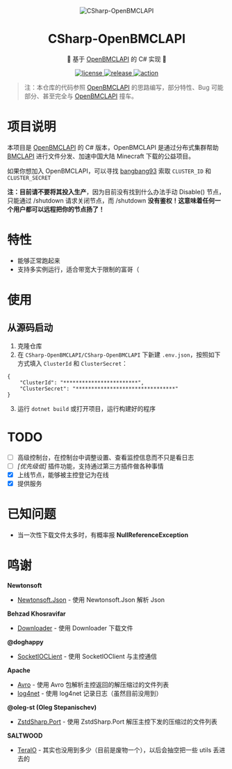 ﻿<center>

![CSharp-OpenBMCLAPI](https://github.com/SALTWOOD/CSharp-OpenBMCLAPI/assets/105980161/20b4b593-4ab9-445b-8a4b-6e329aa041c2)

# CSharp-OpenBMCLAPI
🎉 基于 [OpenBMCLAPI](https://github.com/bangbang93/openbmclapi) 的 C# 实现 🎉

</center>

<p align="center">
  <a href="https://raw.githubusercontent.com/Mrs4s/go-cqhttp/master/LICENSE">
    <img src="https://img.shields.io/github/license/SALTWOOD/CSharp-OpenBMCLAPI" alt="license">
  </a>
  <a href="https://github.com/Mrs4s/go-cqhttp/releases">
    <img src="https://img.shields.io/github/v/release/SALTWOOD/CSharp-OpenBMCLAPI?color=blueviolet&include_prereleases" alt="release">
  </a>
  <a href="https://github.com/SALTWOOD/CSharp-OpenBMCLAPI/actions">
    <img src="https://github.com/SALTWOOD/CSharp-OpenBMCLAPI/workflows/.NET/badge.svg" alt="action">
  </a>
</p>

> 注：本仓库的代码参照 [OpenBMCLAPI](https://github.com/bangbang93/openbmclapi) 的思路编写，部分特性、Bug 可能部分、甚至完全与 [OpenBMCLAPI](https://github.com/bangbang93/openbmclapi) 撞车。

# 项目说明

本项目是 [OpenBMCLAPI](https://github.com/bangbang93/openbmclapi) 的 C# 版本，OpenBMCLAPI 是通过分布式集群帮助 [BMCLAPI](https://bmclapidoc.bangbang93.com/) 进行文件分发、加速中国大陆 Minecraft 下载的公益项目。

如果你想加入 OpenBMCLAPI，可以寻找 [bangbang93](https://github.com/bangbang93) 索取 `CLUSTER_ID` 和 `CLUSTER_SECRET`

**注：目前请不要将其投入生产**，因为目前没有找到什么办法手动 Disable() 节点，只能通过 /shutdown 请求关闭节点，而 /shutdown **没有鉴权！这意味着任何一个用户都可以远程把你的节点扬了！**

# 特性

- 能够正常跑起来
- 支持多实例运行，适合带宽大于限制的富哥（

# 使用

## 从源码启动

1. 克隆仓库
2. 在 `CSharp-OpenBMCLAPI/CSharp-OpenBMCLAPI` 下新建 `.env.json`，按照如下方式填入 `ClusterId` 和 `ClusterSecret`：
```
{
	"ClusterId": "************************",
	"ClusterSecret": "********************************"
}
```
3. 运行 `dotnet build` 或打开项目，运行构建好的程序

# TODO

- [ ] 高级控制台，在控制台中调整设置、查看监控信息而不只是看日志
- [ ] *[优先级低]* 插件功能，支持通过第三方插件做各种事情
- [x] 上线节点，能够被主控登记为在线
- [x] 提供服务

# 已知问题
- 当一次性下载文件太多时，有概率报 **NullReferenceException**

# 鸣谢

**Newtonsoft**
- [Newtonsoft.Json](https://www.newtonsoft.com/json) - 使用 Newtonsoft.Json 解析 Json

**Behzad Khosravifar**
- [Downloader](https://github.com/bezzad/Downloader) - 使用 Downloader 下载文件

**@doghappy**
- [SocketIOCLient](https://github.com/doghappy/socket.io-client-csharp) - 使用 SocketIOClient 与主控通信

**Apache**
- [Avro](https://avro.apache.org/) - 使用 Avro 包解析主控返回的解压缩过的文件列表
- [log4net](https://logging.apache.org/log4net/) - 使用 log4net 记录日志（虽然目前没用到）

**@oleg-st (Oleg Stepanischev)**
- [ZstdSharp.Port](https://github.com/oleg-st/ZstdSharp) - 使用 ZstdSharp.Port 解压主控下发的压缩过的文件列表

**SALTWOOD**
- [TeraIO](https://github.com/SALTWOOD/TeraIO) - 其实也没用到多少（目前是废物一个），以后会抽空把一些 utils 丢进去的